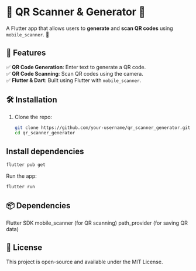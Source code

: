 # 🔳 QR Scanner & Generator 📱

A Flutter app that allows users to **generate** and **scan QR codes** using `mobile_scanner`. 🚀

## 📸 Features
✅ **QR Code Generation**: Enter text to generate a QR code.  
✅ **QR Code Scanning**: Scan QR codes using the camera.  
✅ **Flutter & Dart**: Built using Flutter with `mobile_scanner`.

## 🛠️ Installation
1. Clone the repo:
   ```sh
   git clone https://github.com/your-username/qr_scanner_generator.git
   cd qr_scanner_generator
## Install dependencies
```sh
flutter pub get
```
Run the app:
```sh
flutter run
```

## 📦 Dependencies
Flutter SDK
mobile_scanner (for QR scanning)
path_provider (for saving QR data)

## 🔗 License
This project is open-source and available under the MIT License.